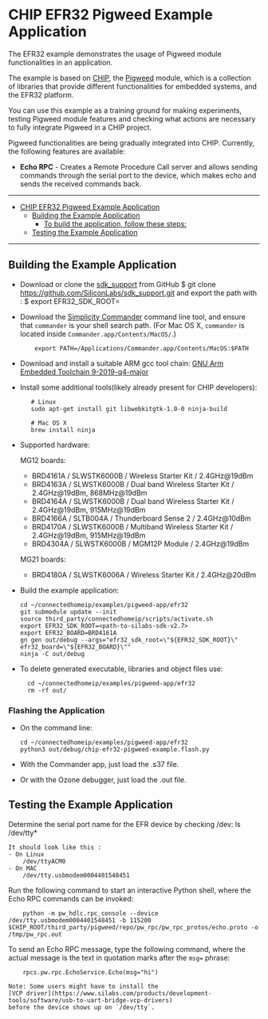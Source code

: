 # CHIP EFR32 Pigweed Example Application

The EFR32 example demonstrates the usage of Pigweed module functionalities in an
application.

The example is based on [CHIP](https://github.com/project-chip/connectedhomeip),
the [Pigweed](https://pigweed.googlesource.com/pigweed/pigweed) module, which is
a collection of libraries that provide different functionalities for embedded
systems, and the EFR32 platform.

You can use this example as a training ground for making experiments, testing
Pigweed module features and checking what actions are necessary to fully
integrate Pigweed in a CHIP project.

Pigweed functionalities are being gradually integrated into CHIP. Currently, the
following features are available:

-   **Echo RPC** - Creates a Remote Procedure Call server and allows sending
    commands through the serial port to the device, which makes echo and sends
    the received commands back.

---

-   [CHIP EFR32 Pigweed Example Application](#chip-EFR32-pigweed-example-application)
    -   [Building the Example Application](#building-the-example-application)
        -   [To build the application, follow these steps:](#to-build-the-application-follow-these-steps)
    -   [Testing the Example Application](#testing-the-example-application)

---

## Building the Example Application

-   Download or clone the
    [sdk_support](https://github.com/SiliconLabs/sdk_support) from GitHub
    $ git clone https://github.com/SiliconLabs/sdk_support.git
    and export the path with :
            $
    export EFR32_SDK_ROOT=<Path to cloned git repo>

-   Download the
    [Simplicity Commander](https://www.silabs.com/mcu/programming-options)
    command line tool, and ensure that `commander` is your shell search path.
    (For Mac OS X, `commander` is located inside
    `Commander.app/Contents/MacOS/`.)

            export PATH=/Applications/Commander.app/Contents/MacOS:$PATH

-   Download and install a suitable ARM gcc tool chain:
    [GNU Arm Embedded Toolchain 9-2019-q4-major](https://developer.arm.com/tools-and-software/open-source-software/developer-tools/gnu-toolchain/gnu-rm/downloads)

-   Install some additional tools(likely already present for CHIP developers):

           # Linux
           sudo apt-get install git libwebkitgtk-1.0-0 ninja-build

           # Mac OS X
           brew install ninja

-   Supported hardware:

    MG12 boards:

    -   BRD4161A / SLWSTK6000B / Wireless Starter Kit / 2.4GHz@19dBm
    -   BRD4163A / SLWSTK6000B / Dual band Wireless Starter Kit / 2.4GHz@19dBm,
        868MHz@19dBm
    -   BRD4164A / SLWSTK6000B / Dual band Wireless Starter Kit / 2.4GHz@19dBm,
        915MHz@19dBm
    -   BRD4166A / SLTB004A / Thunderboard Sense 2 / 2.4GHz@10dBm
    -   BRD4170A / SLWSTK6000B / Multiband Wireless Starter Kit / 2.4GHz@19dBm,
        915MHz@19dBm
    -   BRD4304A / SLWSTK6000B / MGM12P Module / 2.4GHz@19dBm

    MG21 boards:

    -   BRD4180A / SLWSTK6006A / Wireless Starter Kit / 2.4GHz@20dBm

*   Build the example application:

        cd ~/connectedhomeip/examples/pigweed-app/efr32
        git submodule update --init
        source third_party/connectedhomeip/scripts/activate.sh
        export EFR32_SDK_ROOT=<path-to-silabs-sdk-v2.7>
        export EFR32_BOARD=BRD4161A
        gn gen out/debug --args="efr32_sdk_root=\"${EFR32_SDK_ROOT}\" efr32_board=\"${EFR32_BOARD}\""
        ninja -C out/debug

-   To delete generated executable, libraries and object files use:

          cd ~/connectedhomeip/examples/pigweed-app/efr32
          rm -rf out/

### Flashing the Application

-   On the command line:

        cd ~/connectedhomeip/examples/pigweed-app/efr32
        python3 out/debug/chip-efr32-pigweed-example.flash.py

-   With the Commander app, just load the .s37 file.
-   Or with the Ozone debugger, just load the .out file.

## Testing the Example Application

Determine the serial port name for the EFR device by checking /dev: ls
/dev/tty\*

    It should look like this :
    - On Linux
        /dev/ttyACM0
    - On MAC
        /dev/tty.usbmodem0004401548451

Run the following command to start an interactive Python shell, where the Echo
RPC commands can be invoked:

        python -m pw_hdlc.rpc_console --device /dev/tty.usbmodem0004401548451 -b 115200 $CHIP_ROOT/third_party/pigweed/repo/pw_rpc/pw_rpc_protos/echo.proto -o /tmp/pw_rpc.out

To send an Echo RPC message, type the following command, where the actual
message is the text in quotation marks after the `msg=` phrase:

        rpcs.pw.rpc.EchoService.Echo(msg="hi")

    Note: Some users might have to install the
    [VCP driver](https://www.silabs.com/products/development-tools/software/usb-to-uart-bridge-vcp-drivers)
    before the device shows up on `/dev/tty`.
